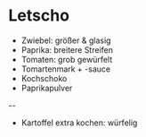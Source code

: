 # Letscho

* Zwiebel: größer & glasig
* Paprika: breitere Streifen
* Tomaten: grob gewürfelt
* Tomartenmark + -sauce
* Kochschoko
* Paprikapulver

--

* Kartoffel extra kochen: würfelig

